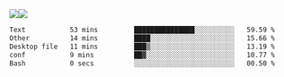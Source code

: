 <div style="display: flex; flex-direction: row;">
<img style="height: auto; width: auto;" class="img" src="https://raw.githubusercontent.com/blazepp/github-stats/master/generated/overview.svg#gh-dark-mode-only" />
<img style="height: auto; width: auto;" class="img" src="https://raw.githubusercontent.com/blazepp/github-stats/master/generated/languages.svg#gh-dark-mode-only" />
</div>

<div style="display: flex; flex-direction: row;">
<!--START_SECTION:waka-->

```txt
Text           53 mins         ███████████████░░░░░░░░░░   59.59 %
Other          14 mins         ████░░░░░░░░░░░░░░░░░░░░░   15.66 %
Desktop file   11 mins         ███▒░░░░░░░░░░░░░░░░░░░░░   13.19 %
conf           9 mins          ██▓░░░░░░░░░░░░░░░░░░░░░░   10.77 %
Bash           0 secs          ░░░░░░░░░░░░░░░░░░░░░░░░░   00.50 %
```

<!--END_SECTION:waka-->
</div>
